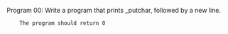 Program 00: Write a program that prints _putchar, followed by a new line.

		The program should return 0

